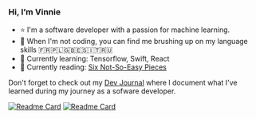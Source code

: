 ### Hi, I’m Vinnie

- ⭐ I'm a software developer with a passion for machine learning.
- 🔭 When I'm not coding, you can find me brushing up on my language skills 🇫🇷🇵🇱🇬🇧🇪🇸🇮🇹🇷🇺
- 🌱 Currently learning: Tensorflow, Swift, React
- 📖 Currently reading: [Six Not-So-Easy Pieces](https://www.goodreads.com/book/show/6779.Six_Not_So_Easy_Pieces)

Don't forget to check out my [Dev Journal](https://www.vnctptr.me/) where I document what I've learned during my journey as a sofware developer.

[![Readme Card](https://github-readme-stats-sigma-five.vercel.app/api/pin/?username=vnctptr&repo=dev-journal&theme=dark)](https://github.com/vnctptr/dev-journal) [![Readme Card](https://github-readme-stats-sigma-five.vercel.app/api/pin/?username=vnctptr&repo=portfolio&theme=dark)](https://github.com/vnctptr/portfolio)

<!--
**vnctptr/vnctptr** is a ✨ _special_ ✨ repository because its `README.md` (this file) appears on your GitHub profile.

Here are some ideas to get you started:

- 🔭 I’m currently working on ...
- 🌱 I’m currently learning ...
- 👯 I’m looking to collaborate on ...
- 🤔 I’m looking for help with ...
- 💬 Ask me about ...
- 📫 How to reach me: ...
- 😄 Pronouns: ...
- ⚡ Fun fact: ...
-->
